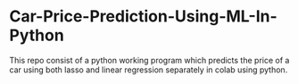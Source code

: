 # Car-Price-Prediction-Using-ML-In-Python
This repo consist of a python working program which predicts the price of a car using both lasso and linear regression separately in colab using python.
